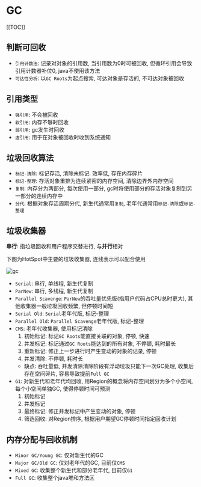 # GC

[[TOC]]

## 判断可回收

- `引用计数法`: 记录对对象的引用数, 当引用数为0时可被回收, 但循环引用会导致引用计数器补位0, java不使用该方法
- `可达性分析`: 以`GC Roots`为起点搜索, 可达对象是存活的, 不可达对象被回收

## 引用类型

- `强引用`: 不会被回收
- `软引用`: 内存不够时回收
- `弱引用`: gc发生时回收
- `虚引用`: 用于在对象被回收时收到系统通知

## 垃圾回收算法

- `标记-清除`: 标记存活, 清除未标记. 效率低, 存在内存碎片
- `标记-整理`: 存活对象重排为连续紧密的内存空间, 清除边界外内存空间
- `复制`: 内存分为两部分, 每次使用一部分, gc时将使用部分的存活对象复制到另一部分的连续内存中
- `分代`: 根据对象存活周期分代, 新生代通常用`复制`, 老年代通常用`标记-清除`或`标记-整理`

## 垃圾收集器

**串行**: 指垃圾回收和用户程序交替进行, 与**并行**相对

下图为HotSpot中主要的垃圾收集器, 连线表示可以配合使用

<img :src="$withBase('/java/gc.jpg')" alt="gc">

- `Serial`: 串行, 单线程, 新生代复制
- `ParNew`: 串行, 多线程, 新生代复制
- `Parallel Scavenge`: `ParNew`的吞吐量优先版(指用户代码占CPU总时更大), 其他收集器一般垃圾回收频繁, 但停顿时间短
- `Serial Old`: `Serial`老年代版, 标记-整理
- `Parallel Old`: `Parallel Scavenge`老年代版, 标记-整理
- `CMS`: 老年代收集器, 使用标记清除
  1. 初始标记: 标记`GC Roots`能直接关联的对象, 停顿, 快速
  2. 并发标记: 标记通过`GC Roots`能达到的所有对象, 不停顿, 耗时最长
  3. 重新标记: 修正上一步进行时产生变动的对象的记录, 停顿
  4. 并发清除: 不停顿, 耗时长
  - 缺点: 吞吐量低, 并发清除清除阶段有浮动垃圾只能下一次GC处理, 收集后存在空间碎片, 容易导致提前`Full GC`
- `G1`: 对新生代和老年代均回收, 用Region的概念将内存空间划分为多个小空间,每个小空间单独GC, 使得停顿时间可预测
  1. 初始标记
  2. 并发标记
  3. 最终标记: 修正并发标记中产生变动的对象, 停顿
  4. 筛选回收: 对Region排序, 根据用户期望GC停顿时间指定回收计划

## 内存分配与回收机制

- `Minor GC/Young GC`: 仅对新生代的GC
- `Major GC/Old GC`: 仅对老年代的GC, 目前仅`CMS`
- `Mixed GC`: 收集整个新生代和部分老年代, 目前仅`G1`
- `Full GC`: 收集整个java堆和方法区
